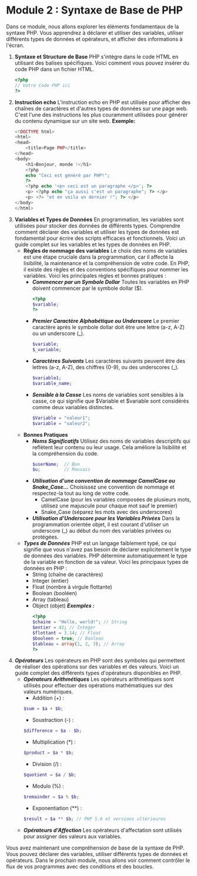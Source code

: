 # Module 2 : Syntaxe de Base de PHP

Dans ce module, nous allons explorer les éléments fondamentaux de la syntaxe PHP. Vous apprendrez à déclarer et utiliser des variables, utiliser différents types de données et opérateurs, et afficher des informations à l'écran.

1) **Syntaxe et Structure de Base**
PHP s'intègre dans le code HTML en utilisant des balises spécifiques. Voici comment vous pouvez insérer du code PHP dans un fichier HTML.
    ```php
    <?php 
    // Votre Code PHP ici
    ?>
    ```
2) **Instruction echo**
L'instruction echo en PHP est utilisée pour afficher des chaînes de caractères et d'autres types de données sur une page web. C'est l'une des instructions les plus couramment utilisées pour générer du contenu dynamique sur un site web.
    **Exemple:**
    ```php
    <!DOCTYPE html>
    <html>
    <head>
        <title>Page PHP</title>
    </head>
    <body>
        <h1>Bonjour, monde !</h1>
        <?php
        echo "Ceci est généré par PHP!";
        ?>
        <?php echo '<p> ceci est un paragraphe </p>'; ?>
        <p> <?php echo "ça aussi c'est un paragraphe"; ?> </p>
        <p> <?= "et en voila un dernier !"; ?> </p>
    </body>
    </html>
    ```
3)  **Variables et Types de Données**
En programmation, les variables sont utilisées pour stocker des données de différents types. Comprendre comment déclarer des variables et utiliser les types de données est fondamental pour écrire des scripts efficaces et fonctionnels. Voici un guide complet sur les variables et les types de données en PHP.
    - **Règles de nommage des variables**
    Le choix des noms de variables est une étape cruciale dans la programmation, car il affecte la lisibilité, la maintenance et la compréhension de votre code. En PHP, il existe des règles et des conventions spécifiques pour nommer les variables. Voici les principales règles et bonnes pratiques :
        - ***Commencer par un Symbole Dollar***
        Toutes les variables en PHP doivent commencer par le symbole dollar ($).
            ```php
            <?php
            $variable;
            ?>
            ```
        - ***Premier Caractère Alphabétique ou Underscore***
        Le premier caractère après le symbole dollar doit être une lettre (a-z, A-Z) ou un underscore (_).
            ```php
            $variable;
            $_variable;
            ```
        - ***Caractères Suivants***
        Les caractères suivants peuvent être des lettres (a-z, A-Z), des chiffres (0-9), ou des underscores (_).
            ```php
            $variable1;
            $variable_name;
            ```
        - ***Sensible à la Casse***
        Les noms de variables sont sensibles à la casse, ce qui signifie que $Variable et $variable sont considérés comme deux variables distinctes.
            ```php
            $Variable = "valeur1";
            $variable = "valeur2";
            ```
    - **Bonnes Pratiques**
        - ***Noms Significatifs***
        Utilisez des noms de variables descriptifs qui reflètent leur contenu ou leur usage. Cela améliore la lisibilité et la compréhension du code.
            ```php
            $userName;  // Bon
            $u;         // Mauvais
            ```
        - ***Utilisation d'une convention de nommage CamelCase ou Snake_Case...***
        Choisissez une convention de nommage et respectez-la tout au long de votre code.
            - CamelCase (pour les variables composées de plusieurs mots, utilisez une majuscule pour chaque mot sauf le premier)
            - Snake_Case (séparez les mots avec des underscores)
        - ***Utilisation d'Underscore pour les Variables Privées***
        Dans la programmation orientée objet, il est courant d'utiliser un underscore (_) au début du nom des variables privées ou protégées.
    - ***Types de Données***
    PHP est un langage faiblement typé, ce qui signifie que vous n'avez pas besoin de déclarer explicitement le type de données des variables. PHP détermine automatiquement le type de la variable en fonction de sa valeur. Voici les principaux types de données en PHP :
        - String (chaîne de caractères)
        - Integer (entier)
        - Float (nombre à virgule flottante)
        - Boolean (booléen)
        - Array (tableau)
        - Object (objet)
            ***Exemples :***
            ```php
            <?php 
            $chaine = "Hello, world!"; // String
            $entier = 42; // Integer
            $flottant = 3.14; // Float
            $booleen = true; // Boolean
            $tableau = array(1, 2, 3); // Array
            ?>
            ```
4) ***Opérateurs***
Les opérateurs en PHP sont des symboles qui permettent de réaliser des opérations sur des variables et des valeurs. Voici un guide complet des différents types d'opérateurs disponibles en PHP.
    - ***Opérateurs Arithmétiques***
    Les opérateurs arithmétiques sont utilisés pour effectuer des opérations mathématiques sur des valeurs numériques.
        - Addition (+) :
        ```php
        $sum = $a + $b;
        ```
        - Soustraction (-) :
        ```php
        $difference = $a - $b;
        ```
        - Multiplication (*) :
        ```php
        $product = $a * $b;
        ```
        - Division (/) :
        ```php
        $quotient = $a / $b;
        ```
        - Modulo (%) :
        ```php
        $remainder = $a % $b;
        ```
        - Exponentiation (**) :
        ```php
        $result = $a ** $b; // PHP 5.6 et versions ultérieures
        ```
    - ***Opérateurs d'Affection***
    Les opérateurs d'affectation sont utilisés pour assigner des valeurs aux variables.
    
Vous avez maintenant une compréhension de base de la syntaxe de PHP. Vous pouvez déclarer des variables, utiliser différents types de données et opérateurs. Dans le prochain module, nous allons voir comment contrôler le flux de vos programmes avec des conditions et des boucles.
